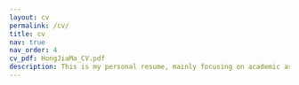 ```yaml
---
layout: cv
permalink: /cv/
title: cv
nav: true
nav_order: 4
cv_pdf: HongJiaMa_CV.pdf
description: This is my personal resume, mainly focusing on academic aspects.
---
```

